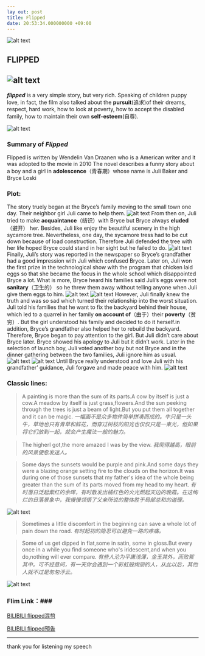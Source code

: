 ```yaml
---
lay out: post
title: Flipped
date: 20:53:34.000000000 +09:00
---
```

![alt text](/assets/images/6607E2EA-2517-403B-9A96-DF1CC330CD4F.jpeg "Title")

## FLIPPED

![alt text](/assets/images/FD01332D-8A6B-4AB1-BD9E-3E516D29E0FA.jpeg "Title")
------------------------
***flipped*** is a very simple story, but very rich. Speaking of children puppy love, in fact, the film also talked about the **pursuit**(追求)of their dreams, respect, hard work, how to look at poverty, how to accept the disabled family, how to maintain their own **self-esteem**(自尊).

![alt text](/assets/images/6827B6BC-8F7C-4C34-B6BA-901AABC469BD.jpeg "Title")
### Summary of *Flipped* ###

Flipped is written by Wendelin Van Draanen who is a American writer and it was adopted to the movie in 2010
The novel describes a funny story about a boy and a girl in **adolescence**（青春期）whose name is Juli Baker and Bryce Loski
### Plot: ###
The story truely began at the Bryce’s family moving to the small town one day. Their neighbor girl Juli came to help them.
![alt text](/assets/images/561B0F12-C179-4FA9-A2A6-93E661231D84.jpeg "Title")
From then on, Juli tried to make **acquaintance**（结识）with Bryce but Bryce always **eluded**（避开） her. Besides, Juli like enjoy the beautiful scenery in the high sycamore tree. Nevertheless, one day, the sycamore tress had to be cut down because of load construction. Therefore Juli defended the tree with her life hoped Bryce could stand in her sight but he failed to do. 
![alt text](/assets/images/7A02371D-1282-40D6-ACD5-78B0B588EE3D.jpeg "Title")
Finally, Juli’s story was reported in the newspaper so Bryce’s grandfather had a good impression with Juli which confused Bryce. Later on, Juli won the first prize in the technological show with the program that chicken laid eggs so that she became the focus in the whole school which disappointed Bryce a lot. What is more, Bryce heard his families said Juli’s eggs were not **sanitary**（卫生的） so he threw them away without telling anyone when Juli give them eggs to him. 
![alt text](/assets/images/D104008C-BCE6-478D-8373-1CDDCB1D3E09.jpeg "Title")
![alt text](/assets/images/FCAB0580-DDBB-4704-8E64-34E8FAD95475.jpeg "Title")
However, Juli finally knew the truth and was so sad which turned their relationship into the worst situation. Juli told his families that he want to fix the backyard behind their house, which led to a quarrel in her family **on account of**（由于）their **poverty**（贫穷）. But the girl understood his family and decided to do it herself.in addition, Bryce’s grandfather also helped her to rebuild the backyard. Therefore, Bryce began to pay attention to the girl. But Juli didn’t care about Bryce later. Bryce showed his apology to Juli but it didn’t work. Later in the selection of launch boy, Juli voted another boy but not Bryce and in the dinner gathering between the two families, Juli ignore him as usual. 
![alt text](/assets/images/F5099730-3409-4173-B19C-31B9F3AD0DD6.jpeg "Title")
![alt text](/assets/images/5ED85C83-FEEB-4614-AD7F-159E4DC1FD86.jpeg "Title")
Until Bryce really understood and love Juli with his grandfather’ guidance, Juli forgave and made peace with him.
![alt text](/assets/images/531C85C5-DE7A-4463-A6D0-3DA8C8BE94AD.jpeg "Title")

### Classic lines: ###
>A painting is more than the sum of its parts.A cow by itself is just a cow.A meadow by itself is just grass,flowers.And the sun peeking through the trees is just a beam of light.But you put them all together and it can be magic.
*一幅画不是众多物件简单拼凑而成的。牛只是一头牛，草地也只有青草和鲜花，而穿过树枝的阳光也仅仅只是一束光，但如果将它们放到一起，就会产生魔法一般的魅力。*<br />

>The higherI got,the more amazed I was by the view.
*我爬得越高，眼前的风景便愈发迷人。*<br />

>Some days the sunsets would be purple and pink.And some days they were a blazing orange setting fire to the clouds on the horizon.It was during one of those sunsets that my father's idea of the whole being greater than the sum of its parts moved from my head to my heart.
*有时落日泛起紫红的余晖，有时散发出橘红色的火光燃起天边的晚霞。在这绚烂的日落景象中，我慢慢领悟了父亲所说的整体胜于局部总和的道理。*

![alt text](/assets/images/24A16894-EB0A-42F6-9EC4-63701D19884C.jpeg "Title")

>Sometimes a little discomfort in the beginning can save a whole lot of pain down the road.
*有时起初的隐忍可以避免一路的疼痛。*<br />

>Some of us get dipped in flat,some in satin, some in gloss.But every once in a while you find someone who's iridescent,and when you do,nothing will ever compare.
*有些人沦为平庸浅薄，金玉其外，而败絮其中。可不经意间，有一天你会遇到一个彩虹般绚丽的人，从此以后，其他人就不过是匆匆浮云。*<br />

![alt text](/assets/images/838425FE-F521-4036-B66A-A6870EB42C24.jpeg "Title")

### Flim Link：###
[BILIBILI flipped混剪](https://www.bilibili.com/video/av5010967/?from=search&seid=5752836680726084503)    

[BILIBILI flipped预告](https://www.bilibili.com/video/av9601315/?from=search&seid=5752836680726084503)

-------

thank you for listening my speech
